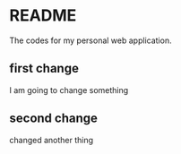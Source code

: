 # README

The codes for my personal web application.

## first change

I am going to change something

## second change

changed another thing